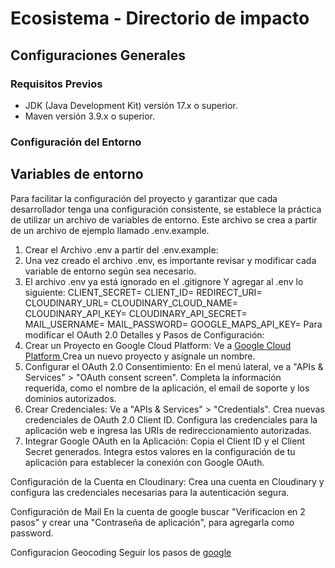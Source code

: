 # Ecosistema - Directorio de impacto

## Configuraciones Generales

### Requisitos Previos

- JDK (Java Development Kit) versión 17.x o superior.
- Maven versión 3.9.x o superior.

### Configuración del Entorno

## Variables de entorno

Para facilitar la configuración del proyecto y garantizar que cada desarrollador tenga una configuración consistente, se establece la práctica de utilizar un archivo de variables de entorno. Este archivo se crea a partir de un archivo de ejemplo llamado .env.example.

1. Crear el Archivo .env a partir del .env.example:
2. Una vez creado el archivo .env, es importante revisar y modificar cada variable de entorno según sea necesario.
3. El archivo .env ya está ignorado en el .gitignore
Y agregar al .env lo siguiente:
CLIENT_SECRET=
CLIENT_ID=
REDIRECT_URI=
CLOUDINARY_URL=
CLOUDINARY_CLOUD_NAME=
CLOUDINARY_API_KEY=
CLOUDINARY_API_SECRET=
MAIL_USERNAME=
MAIL_PASSWORD=
GOOGLE_MAPS_API_KEY=
Para modificar el OAuth 2.0
Detalles y Pasos de Configuración:
1. Crear un Proyecto en Google Cloud Platform: Ve a [Google Cloud Platform ](https://console.cloud.google.com/projectselector2/apis/dashboard?supportedpurview=project)
Crea un nuevo proyecto y asígnale un nombre.
2. Configurar el OAuth 2.0 Consentimiento:
En el menú lateral, ve a "APIs & Services" > "OAuth consent screen".
Completa la información requerida, como el nombre de la aplicación, el email de soporte y los dominios autorizados.
3. Crear Credenciales:
Ve a "APIs & Services" > "Credentials".
Crea nuevas credenciales de OAuth 2.0 Client ID.
Configura las credenciales para la aplicación web e ingresa las URIs de redireccionamiento autorizadas.
4. Integrar Google OAuth en la Aplicación:
Copia el Client ID y el Client Secret generados.
Integra estos valores en la configuración de tu aplicación para establecer la conexión con Google OAuth.

Configuración de la Cuenta en Cloudinary:
Crea una cuenta en Cloudinary y configura las credenciales necesarias para la autenticación segura.

Configuración de Mail
En la cuenta de google buscar "Verificacion en 2 pasos" y crear una "Contraseña de aplicación", para agregarla como password.

Configuracion Geocoding
Seguir los pasos de [google](https://developers.google.com/maps/documentation/geocoding/cloud-setup?hl=es-419)
